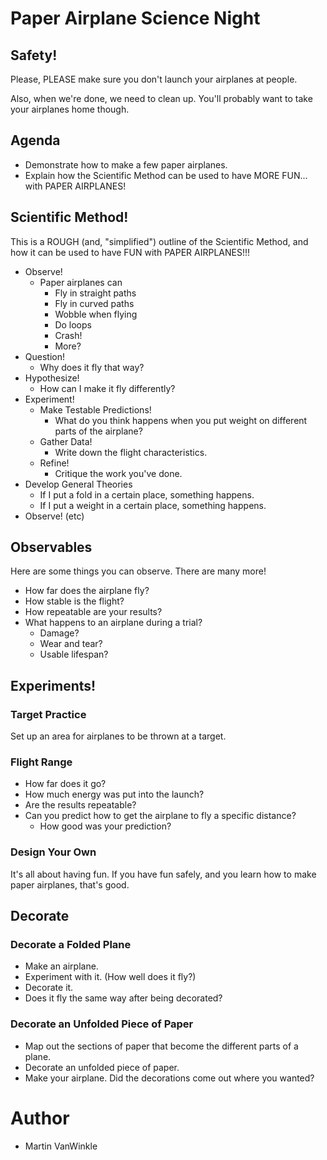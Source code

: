 # Paper Airplane Science Night

## Safety!

Please, PLEASE make sure you don't launch your airplanes at people.

Also, when we're done, we need to clean up.  You'll probably want to take your airplanes home though.

## Agenda

* Demonstrate how to make a few paper airplanes.
* Explain how the Scientific Method can be used to have MORE FUN... with PAPER AIRPLANES!

## Scientific Method!

This is a ROUGH (and, "simplified") outline of the Scientific Method, and how
it can be used to have FUN with PAPER AIRPLANES!!!

* Observe!
	* Paper airplanes can
		* Fly in straight paths
		* Fly in curved paths
		* Wobble when flying
		* Do loops
		* Crash!
		* More?
* Question!
	* Why does it fly that way?
* Hypothesize!
	* How can I make it fly differently?
* Experiment!
	* Make Testable Predictions!
		* What do you think happens when you put weight on different parts of the airplane?
	* Gather Data!
		* Write down the flight characteristics.
	* Refine!
		* Critique the work you've done.
* Develop General Theories
	* If I put a fold in a certain place, something happens.
	* If I put a weight in a certain place, something happens.
* Observe! (etc)

## Observables

Here are some things you can observe.  There are many more!

* How far does the airplane fly?
* How stable is the flight?
* How repeatable are your results?
* What happens to an airplane during a trial?
	* Damage?
	* Wear and tear?
	* Usable lifespan?

## Experiments!

### Target Practice

Set up an area for airplanes to be thrown at a target.

### Flight Range

* How far does it go?
* How much energy was put into the launch?
* Are the results repeatable?
* Can you predict how to get the airplane to fly a specific distance?
	* How good was your prediction?

### Design Your Own

It's all about having fun.  If you have fun safely, and you learn how to make
paper airplanes, that's good.

## Decorate

### Decorate a Folded Plane

* Make an airplane.
* Experiment with it. (How well does it fly?)
* Decorate it.
* Does it fly the same way after being decorated?

### Decorate an Unfolded Piece of Paper

* Map out the sections of paper that become the different parts of a plane.
* Decorate an unfolded piece of paper.
* Make your airplane.  Did the decorations come out where you wanted?

# Author

* Martin VanWinkle
